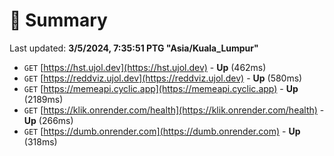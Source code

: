 # 📖 Summary
Last updated: **3/5/2024, 7:35:51 PTG "Asia/Kuala_Lumpur"**

- `GET` [https://hst.ujol.dev](https://hst.ujol.dev) - **Up** (462ms)
- `GET` [https://reddviz.ujol.dev](https://reddviz.ujol.dev) - **Up** (580ms)
- `GET` [https://memeapi.cyclic.app](https://memeapi.cyclic.app) - **Up** (2189ms)
- `GET` [https://klik.onrender.com/health](https://klik.onrender.com/health) - **Up** (266ms)
- `GET` [https://dumb.onrender.com](https://dumb.onrender.com) - **Up** (318ms)
